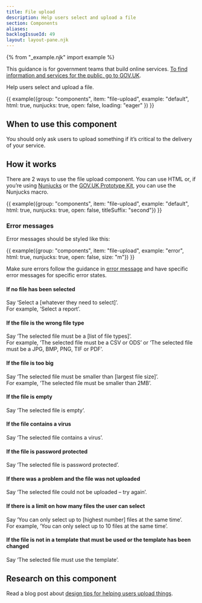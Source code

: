 ```yaml
---
title: File upload
description: Help users select and upload a file
section: Components
aliases:
backlogIssueId: 49
layout: layout-pane.njk
---
```


{% from "_example.njk" import example %}

This guidance is for government teams that build online services. [To find information and services for the public, go to GOV.UK](https://www.gov.uk/).

Help users select and upload a file.

{{ example({group: "components", item: "file-upload", example: "default", html: true, nunjucks: true, open: false, loading: "eager" }) }}

## When to use this component

You should only ask users to upload something if it’s critical to the delivery of your&nbsp;service.

## How it works

There are 2 ways to use the file upload component. You can use HTML or, if you’re using [Nunjucks](https://mozilla.github.io/nunjucks/) or the [GOV.UK Prototype Kit](https://prototype-kit.service.gov.uk), you can use the Nunjucks macro.

{{ example({group: "components", item: "file-upload", example: "default", html: true, nunjucks: true, open: false, titleSuffix: "second"}) }}

### Error messages

Error messages should be styled like this:

{{ example({group: "components", item: "file-upload", example: "error", html: true, nunjucks: true, open: false, size: "m"}) }}

Make sure errors follow the guidance in [error message](/components/error-message/) and have specific error messages for specific error states.

#### If no file has been selected
Say ‘Select a [whatever they need to select]’.<br>
For example, ‘Select a report’.

#### If the file is the wrong file type
Say ‘The selected file must be a [list of file types]’.<br>
For example, ‘The selected file must be a CSV or ODS’ or ‘The selected file must be a JPG, BMP, PNG, TIF or PDF’.

#### If the file is too big
Say ‘The selected file must be smaller than [largest file size]’.<br>
For example, ‘The selected file must be smaller than 2MB’.

#### If the file is empty
Say ‘The selected file is empty’.

#### If the file contains a virus
Say ‘The selected file contains a virus’.

#### If the file is password protected
Say ‘The selected file is password protected’.

#### If there was a problem and the file was not uploaded
Say ‘The selected file could not be uploaded – try again’.

#### If there is a limit on how many files the user can select
Say ‘You can only select up to [highest number] files at the same time’.<br>
For example, ‘You can only select up to 10 files at the same time’.

#### If the file is not in a template that must be used or the template has been changed
Say ‘The selected file must use the template’.

## Research on this component

Read a blog post about [design tips for helping users upload things](https://designnotes.blog.gov.uk/2017/02/14/some-design-tips-for-uploading-things/).
